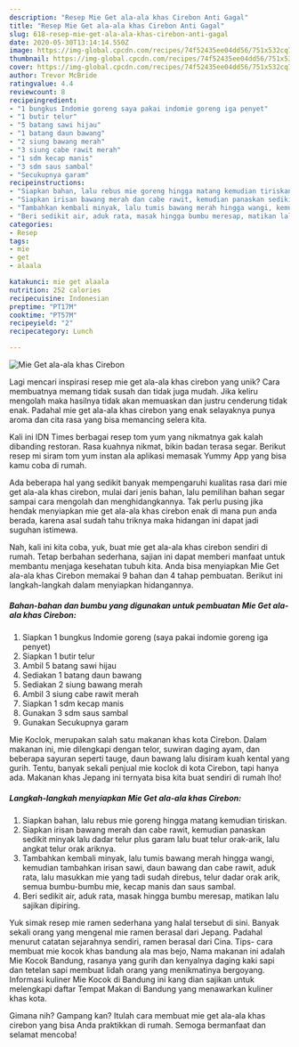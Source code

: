```yaml
---
description: "Resep Mie Get ala-ala khas Cirebon Anti Gagal"
title: "Resep Mie Get ala-ala khas Cirebon Anti Gagal"
slug: 618-resep-mie-get-ala-ala-khas-cirebon-anti-gagal
date: 2020-05-30T13:14:14.550Z
image: https://img-global.cpcdn.com/recipes/74f52435ee04dd56/751x532cq70/mie-get-ala-ala-khas-cirebon-foto-resep-utama.jpg
thumbnail: https://img-global.cpcdn.com/recipes/74f52435ee04dd56/751x532cq70/mie-get-ala-ala-khas-cirebon-foto-resep-utama.jpg
cover: https://img-global.cpcdn.com/recipes/74f52435ee04dd56/751x532cq70/mie-get-ala-ala-khas-cirebon-foto-resep-utama.jpg
author: Trevor McBride
ratingvalue: 4.4
reviewcount: 8
recipeingredient:
- "1 bungkus Indomie goreng saya pakai indomie goreng iga penyet"
- "1 butir telur"
- "5 batang sawi hijau"
- "1 batang daun bawang"
- "2 siung bawang merah"
- "3 siung cabe rawit merah"
- "1 sdm kecap manis"
- "3 sdm saus sambal"
- "Secukupnya garam"
recipeinstructions:
- "Siapkan bahan, lalu rebus mie goreng hingga matang kemudian tiriskan."
- "Siapkan irisan bawang merah dan cabe rawit, kemudian panaskan sedikit minyak lalu dadar telur plus garam lalu buat telur orak-arik, lalu angkat telur orak ariknya."
- "Tambahkan kembali minyak, lalu tumis bawang merah hingga wangi, kemudian tambahkan irisan sawi, daun bawang dan cabe rawit, aduk rata, lalu masukkan mie yang tadi sudah direbus, telur dadar orak arik, semua bumbu-bumbu mie, kecap manis dan saus sambal."
- "Beri sedikit air, aduk rata, masak hingga bumbu meresap, matikan lalu sajikan dipiring."
categories:
- Resep
tags:
- mie
- get
- alaala

katakunci: mie get alaala 
nutrition: 252 calories
recipecuisine: Indonesian
preptime: "PT17M"
cooktime: "PT57M"
recipeyield: "2"
recipecategory: Lunch

---
```



![Mie Get ala-ala khas Cirebon](https://img-global.cpcdn.com/recipes/74f52435ee04dd56/751x532cq70/mie-get-ala-ala-khas-cirebon-foto-resep-utama.jpg)

Lagi mencari inspirasi resep mie get ala-ala khas cirebon yang unik? Cara membuatnya memang tidak susah dan tidak juga mudah. Jika keliru mengolah maka hasilnya tidak akan memuaskan dan justru cenderung tidak enak. Padahal mie get ala-ala khas cirebon yang enak selayaknya punya aroma dan cita rasa yang bisa memancing selera kita.

Kali ini IDN Times berbagai resep tom yum yang nikmatnya gak kalah dibanding restoran. Rasa kuahnya nikmat, bikin badan terasa segar. Berikut resep mi siram tom yum instan ala aplikasi memasak Yummy App yang bisa kamu coba di rumah.

Ada beberapa hal yang sedikit banyak mempengaruhi kualitas rasa dari mie get ala-ala khas cirebon, mulai dari jenis bahan, lalu pemilihan bahan segar sampai cara mengolah dan menghidangkannya. Tak perlu pusing jika hendak menyiapkan mie get ala-ala khas cirebon enak di mana pun anda berada, karena asal sudah tahu triknya maka hidangan ini dapat jadi suguhan istimewa.


Nah, kali ini kita coba, yuk, buat mie get ala-ala khas cirebon sendiri di rumah. Tetap berbahan sederhana, sajian ini dapat memberi manfaat untuk membantu menjaga kesehatan tubuh kita. Anda bisa menyiapkan Mie Get ala-ala khas Cirebon memakai 9 bahan dan 4 tahap pembuatan. Berikut ini langkah-langkah dalam menyiapkan hidangannya.

<!--inarticleads1-->

##### Bahan-bahan dan bumbu yang digunakan untuk pembuatan Mie Get ala-ala khas Cirebon:

1. Siapkan 1 bungkus Indomie goreng (saya pakai indomie goreng iga penyet)
1. Siapkan 1 butir telur
1. Ambil 5 batang sawi hijau
1. Sediakan 1 batang daun bawang
1. Sediakan 2 siung bawang merah
1. Ambil 3 siung cabe rawit merah
1. Siapkan 1 sdm kecap manis
1. Gunakan 3 sdm saus sambal
1. Gunakan Secukupnya garam


Mie Koclok, merupakan salah satu makanan khas kota Cirebon. Dalam makanan ini, mie dilengkapi dengan telor, suwiran daging ayam, dan beberapa sayuran seperti tauge, daun bawang lalu disiram kuah kental yang gurih. Tentu, banyak sekali penjual mie koclok di kota Cirebon, tapi hanya ada. Makanan khas Jepang ini ternyata bisa kita buat sendiri di rumah lho! 

<!--inarticleads2-->

##### Langkah-langkah menyiapkan Mie Get ala-ala khas Cirebon:

1. Siapkan bahan, lalu rebus mie goreng hingga matang kemudian tiriskan.
1. Siapkan irisan bawang merah dan cabe rawit, kemudian panaskan sedikit minyak lalu dadar telur plus garam lalu buat telur orak-arik, lalu angkat telur orak ariknya.
1. Tambahkan kembali minyak, lalu tumis bawang merah hingga wangi, kemudian tambahkan irisan sawi, daun bawang dan cabe rawit, aduk rata, lalu masukkan mie yang tadi sudah direbus, telur dadar orak arik, semua bumbu-bumbu mie, kecap manis dan saus sambal.
1. Beri sedikit air, aduk rata, masak hingga bumbu meresap, matikan lalu sajikan dipiring.


Yuk simak resep mie ramen sederhana yang halal tersebut di sini. Banyak sekali orang yang mengenal mie ramen berasal dari Jepang. Padahal menurut catatan sejarahnya sendiri, ramen berasal dari Cina. Tips- cara membuat mie kocok khas bandung ala mas bejo, Nama makanan ini adalah Mie Kocok Bandung, rasanya yang gurih dan kenyalnya daging kaki sapi dan tetelan sapi membuat lidah orang yang menikmatinya bergoyang. Informasi kuliner Mie Kocok di Bandung ini kang dian sajikan untuk melengkapi daftar Tempat Makan di Bandung yang menawarkan kuliner khas kota. 

Gimana nih? Gampang kan? Itulah cara membuat mie get ala-ala khas cirebon yang bisa Anda praktikkan di rumah. Semoga bermanfaat dan selamat mencoba!
